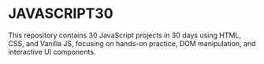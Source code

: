 # JAVASCRIPT30
This repository contains 30 JavaScript projects in 30 days using HTML, CSS, and Vanilla JS, focusing on hands-on practice, DOM manipulation, and interactive UI components.
